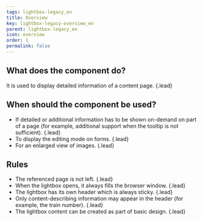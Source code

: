 ```yaml
---
tags: lightbox-legacy_en
title: Overview
key: lightbox-legacy-overview_en
parent: lightbox-legacy_en
icon: overview
order: 1
permalink: false  
---
```


## What does the component do?
It is used to display detailed information of a content page. {.lead}

## When should the component be used?
* If detailed or additional information has to be shown on-demand on part of a page (for example, additional support when the <sbb-link variant="inline" href="/en/design-system/legacy/components/tooltip/">tooltip</sbb-link> is not sufficient). {.lead}
* To display the editing mode on forms. {.lead}
* For an enlarged view of images. {.lead}

## Rules
* The referenced page is not left. {.lead}
* When the lightbox opens, it always fills the browser window. {.lead}
* The lightbox has its own header which is always sticky. {.lead}
* Only content-describing information may appear in the header (for example, the train number). {.lead}
* The lightbox content can be created as part of basic design. {.lead}